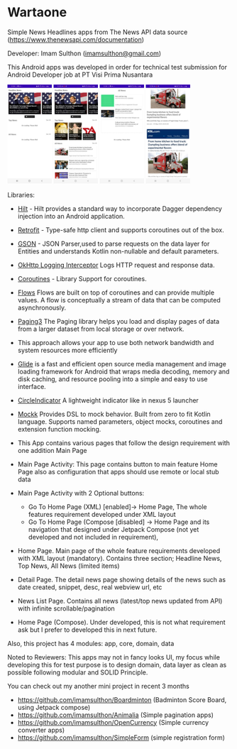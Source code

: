 # Wartaone
Simple News Headlines apps from The News API data source (https://www.thenewsapi.com/documentation)

Developer: Imam Sulthon (imamsulthon@gmail.com)

This Android apps was developed in order for technical test submission for Android Developer job at PT Visi Prima Nusantara

<img src="/screenshot_1.jpg" width="100"> <img src="/screenshot_2.jpg" width="100"> <img src="/screenshot_3.jpg" width="100"> <img src="/screenshot_4.jpg" width="100">

Libraries:
- [Hilt](https://dagger.dev/hilt/) - Hilt provides a standard way to incorporate Dagger dependency injection into an Android application.
- [Retrofit](https://square.github.io/retrofit/) - Type-safe http client
  and supports coroutines out of the box.
- [GSON](https://github.com/square/gson) - JSON Parser,used to parse
  requests on the data layer for Entities and understands Kotlin non-nullable
  and default parameters.
- [OkHttp Logging Interceptor](https://github.com/square/okhttp/blob/master/okhttp-logging-interceptor/README.md)
  Logs HTTP request and response data.
- [Coroutines](https://github.com/Kotlin/kotlinx.coroutines) - Library Support for coroutines.
- [Flows](https://developer.android.com/kotlin/flow)
  Flows are built on top of coroutines and can provide multiple values. A flow is conceptually a stream of data that can be computed asynchronously.
- [Paging3](https://developer.android.com/topic/libraries/architecture/paging/v3-overview) The Paging library helps you load and display pages of data from a larger dataset from local storage or over network.
- This approach allows your app to use both network bandwidth and system resources more efficiently
- [Glide](https://github.com/bumptech/glide) is a fast and efficient open source media management and image loading framework for Android that wraps media decoding, memory and disk caching, and resource pooling into a simple and easy to use interface.
- [CircleIndicator](https://github.com/ongakuer/CircleIndicator) A lightweight indicator like in nexus 5 launcher
- [Mockk](https://mockk.io) Provides DSL to mock behavior. Built from zero to fit Kotlin language. Supports named parameters, object mocks, coroutines and extension function mocking.

- This App contains various pages that follow the design requirement with one addition Main Page
- Main Page Activity: This page contains button to main feature Home Page also as configuration that apps should use remote or local stub data
- Main Page Activity with 2 Optional buttons:
  * Go To Home Page (XML) [enabled]-> Home Page, The whole features requirement developed under XML layout 
  * Go To Home Page (Compose [disabled] -> Home Page and its navigation that designed under Jetpack Compose (not yet developed and not included in requirement),
- Home Page. Main page of the whole feature requirements developed with XML layout (mandatory). Contains three section; Headline News, Top News, All News (limited items)
- Detail Page. The detail news page showing details of the news such as date created, snippet, desc, real webview url, etc
- News List Page. Contains all news (latest/top news updated from API) with infinite scrollable/pagination
- Home Page (Compose). Under developed, this is not what requirement ask but I prefer to developed this in next future. 

Also, this project has 4 modules: app, core, domain, data

Noted to Reviewers:
This apps may not in fancy looks UI, my focus while developing this for test purpose is to design domain, data layer as clean as possible following modular and SOLID Principle.

You can check out my another mini project in recent 3 months 
- https://github.com/imamsulthon/Boardminton (Badminton Score Board, using Jetpack compose)
- https://github.com/imamsulthon/Animalia (Simple pagination apps)
- https://github.com/imamsulthon/OpenCurrency (Simple currency converter apps)
- https://github.com/imamsulthon/SimpleForm (simple registration form)
